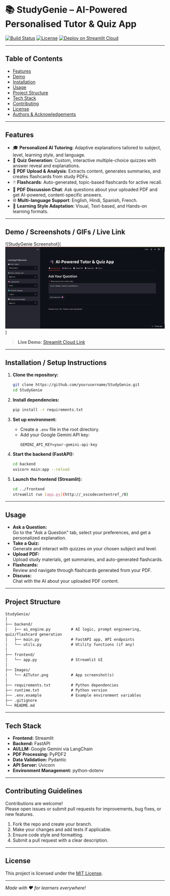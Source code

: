 <!-- 
# 📚 Personalised Tutor – AI-Powered Tutor & Quiz App

An educational platform that leverages artificial intelligence to provide **personalized learning experiences**. This app allows users to ask questions on various academic subjects and receive tailored explanations, as well as generate quizzes to reinforce their understanding.

![Permotion](./Images/AITutor.png)

---

## 🚀 Project Overview

The **AI-Powered Tutor & Quiz App** offers:
- Adaptive tutoring based on user preferences
- Quiz generation for knowledge testing
- Multi-language and multi-subject support

---

## 🛠 Tools & Technologies

- **FastAPI** – Backend API framework  
- **Streamlit** – Frontend framework  
- **LangChain** – LLM orchestration  
- **OpenAI API** – Powers tutoring and quiz features  
- **Python** – Core programming language  
- **Pydantic** – Data validation  
- **Uvicorn** – ASGI server  
- **python-dotenv** – Environment variable management  

---

## 🏗 Architecture & Components

### 1. Streamlit Frontend (`app.py`)
- User interface for interacting with the app
- Collects user inputs like subject, learning style, etc.
- Displays personalized responses and quizzes

### 2. FastAPI Backend (`main.py`)
- RESTful endpoints for tutoring and quizzes
- Handles request validation and error responses
- Connects to the AI engine

### 3. AI Engine (`ai_engine.py`)
- Constructs LLM prompts based on user preferences
- Parses responses and includes fallback logic
- Adapts content to user learning styles

---

## 🔄 Workflow

1. User selects preferences in the Streamlit UI (subject, level, learning style, etc.)
2. User enters a question or quiz request.
3. Streamlit sends the request to the FastAPI backend.
4. Backend validates and forwards it to the AI engine.
5. AI engine constructs a prompt and queries OpenAI via LangChain.
6. Response is parsed and returned to the frontend.
7. Personalized content is displayed to the user.

---

## 🔍 Key Features

- **🎓 Personalized Learning** – Adapts content to user’s style, proficiency, and background.
- **📚 Multi-Subject Support** – Includes Math, Physics, CS, History, Biology, Programming.
- **📝 Quiz Generation** – Custom quizzes for active recall
- **🌐 Multi-Language Support** – English, Hindi, Spanish, French
- **🧠 Learning Style Adaptation** – Visual, Text-based, and Hands-on learning formats

---

## 🧩 Implementation Details

### Frontend
- Sidebar for selecting subject and learning style
- Text area for question input
- Buttons to trigger responses or quizzes
- Displays formatted AI-generated content

### Backend
- RESTful API endpoints
- Request validation via Pydantic
- CORS middleware enabled
- Error handling with HTTP codes

### AI Engine
- Dynamic prompt engineering
- Handles response formatting
- Built-in error fallback strategies

---

## 🚀 Getting Started

```bash
# 1. Install dependencies
pip install -r requirements.txt

# 2. Set up environment
# Add your OpenAI API key in a .env file

# 3. Start the backend
uvicorn main:app --reload

# 4. Launch the frontend
streamlit run app.py
```

---

## 📬 Contact
🌐 **Website**: [www.mayurpatil.in](https://www.mayurpatil.in)
 -->


# 📚 StudyGenie – AI-Powered Personalised Tutor & Quiz App

[![Build Status](https://img.shields.io/badge/build-passing-brightgreen)](https://github.com/yourusername/StudyGenie/actions)
[![License](https://img.shields.io/badge/license-MIT-blue.svg)](LICENSE)
[![Deploy on Streamlit Cloud](https://static.streamlit.io/badges/streamlit_badge_black_white.svg)](https://share.streamlit.io/yourusername/StudyGenie/main)

---

## Table of Contents

- [Features](#features)
- [Demo](#demo--screenshots--gifs--live-link)
- [Installation](#installation--setup-instructions)
- [Usage](#usage)
- [Project Structure](#project-structure)
- [Tech Stack](#tech-stack)
- [Contributing](#contributing-guidelines)
- [License](#license)
- [Authors & Acknowledgements](#authors--credits--acknowledgements)

---

## Features

- 🎓 **Personalized AI Tutoring**: Adaptive explanations tailored to subject, level, learning style, and language.
- 📝 **Quiz Generation**: Custom, interactive multiple-choice quizzes with answer reveal and explanations.
- 📄 **PDF Upload & Analysis**: Extracts content, generates summaries, and creates flashcards from study PDFs.
- 🃏 **Flashcards**: Auto-generated, topic-based flashcards for active recall.
- 💬 **PDF Discussion Chat**: Ask questions about your uploaded PDF and get AI-powered, content-specific answers.
- 🌐 **Multi-language Support**: English, Hindi, Spanish, French.
- 🧠 **Learning Style Adaptation**: Visual, Text-based, and Hands-on learning formats.

---

## Demo / Screenshots / GIFs / Live Link

![StudyGenie Screenshot](![alt text](image.png))

> **Live Demo:** [Streamlit Cloud Link](https://studygenie-ai.streamlit.app/)  

---

## Installation / Setup Instructions

1. **Clone the repository:**
    ```sh
    git clone https://github.com/yourusername/StudyGenie.git
    cd StudyGenie
    ```

2. **Install dependencies:**
    ```sh
    pip install -r requirements.txt
    ```

3. **Set up environment:**
    - Create a `.env` file in the root directory.
    - Add your Google Gemini API key:
      ```
      GEMINI_API_KEY=your-gemini-api-key
      ```

4. **Start the backend (FastAPI):**
    ```sh
    cd backend
    uvicorn main:app --reload
    ```

5. **Launch the frontend (Streamlit):**
    ```sh
    cd ../frontend
    streamlit run [app.py](http://_vscodecontentref_/0)
    ```

---

## Usage

- **Ask a Question:**  
  Go to the "Ask a Question" tab, select your preferences, and get a personalized explanation.
- **Take a Quiz:**  
  Generate and interact with quizzes on your chosen subject and level.
- **Upload PDF:**  
  Upload study materials, get summaries, and auto-generated flashcards.
- **Flashcards:**  
  Review and navigate through flashcards generated from your PDF.
- **Discuss:**  
  Chat with the AI about your uploaded PDF content.

---

## Project Structure

```
StudyGenie/
│
├── backend/
│   ├── ai_engine.py         # AI logic, prompt engineering, quiz/flashcard generation
│   ├── main.py              # FastAPI app, API endpoints
│   └── utils.py             # Utility functions (if any)
│
├── frontend/
│   └── app.py               # Streamlit UI
│
├── Images/
│   └── AITutor.png          # App screenshot(s)
│
├── requirements.txt         # Python dependencies
├── runtime.txt              # Python version
├── .env.example             # Example environment variables
├── .gitignore
└── README.md
```


---

## Tech Stack

- **Frontend:** Streamlit
- **Backend:** FastAPI
- **AI/LLM:** Google Gemini via LangChain
- **PDF Processing:** PyPDF2
- **Data Validation:** Pydantic
- **API Server:** Uvicorn
- **Environment Management:** python-dotenv

---

## Contributing Guidelines

Contributions are welcome!  
Please open issues or submit pull requests for improvements, bug fixes, or new features.

1. Fork the repo and create your branch.
2. Make your changes and add tests if applicable.
3. Ensure code style and formatting.
4. Submit a pull request with a clear description.

---

## License

This project is licensed under the [MIT License](LICENSE).

---

*Made with ❤️ for learners everywhere!*